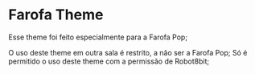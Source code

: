 # Farofa Theme
Esse theme foi feito especialmente para a Farofa Pop;

O uso deste theme em outra sala é restrito, a não ser a Farofa Pop;
Só é permitido o uso deste theme com a permissão de Robot8bit;
